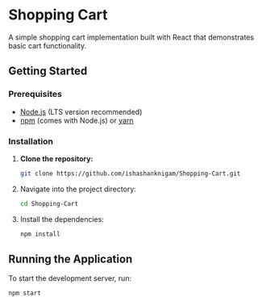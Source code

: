 # Shopping Cart

A simple shopping cart implementation built with React that demonstrates basic cart functionality.

## Getting Started

### Prerequisites

- [Node.js](https://nodejs.org/) (LTS version recommended)
- [npm](https://www.npmjs.com/) (comes with Node.js) or [yarn](https://yarnpkg.com/)

### Installation

1. **Clone the repository:**
   ```bash
   git clone https://github.com/ishashanknigam/Shopping-Cart.git
2. Navigate into the project directory:
    ```bash
    cd Shopping-Cart
3. Install the dependencies:
   ```bash
   npm install

## Running the Application
To start the development server, run:
   ```bash
npm start
